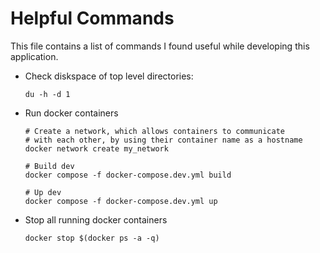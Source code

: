 # Helpful Commands
This file contains a list of commands I found useful while developing this application.
- Check diskspace of top level directories:
    ```
    du -h -d 1
    ```
- Run docker containers
    ```
    # Create a network, which allows containers to communicate
    # with each other, by using their container name as a hostname
    docker network create my_network

    # Build dev
    docker compose -f docker-compose.dev.yml build

    # Up dev
    docker compose -f docker-compose.dev.yml up
    ```
- Stop all running docker containers
    ```
    docker stop $(docker ps -a -q)
    ```
